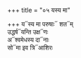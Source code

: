+++
title = "०५ यस्य मा"

+++
य᳓स्य मा परुषाः᳓ शत᳓म्  
उद्धर्ष᳓यन्ति उक्ष᳓णः  
अ᳓श्वमेधस्य दा᳓नाः  
सो᳓मा इव त्रि᳓आशिरः